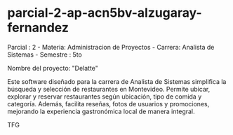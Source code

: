 # parcial-2-ap-acn5bv-alzugaray-fernandez
Parcial : 2 - Materia: Administracion de Proyectos -  Carrera: Analista de Sistemas - Semestre : 5to

Nombre del proyecto: "Delatte"

Este software diseñado para la carrera de Analista de Sistemas simplifica la búsqueda y selección de restaurantes en Montevideo. Permite ubicar, explorar y reservar restaurantes según ubicación, tipo de comida y categoría. Además, facilita reseñas, fotos de usuarios y promociones, mejorando la experiencia gastronómica local de manera integral.

TFG
